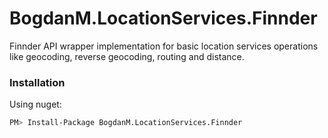 # BogdanM.LocationServices.Finnder
Finnder API wrapper implementation for basic location services operations like geocoding, reverse geocoding, routing and distance.

### Installation

Using nuget:

```sh
PM> Install-Package BogdanM.LocationServices.Finnder
```